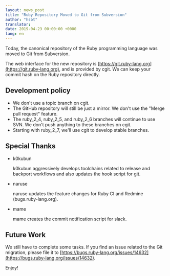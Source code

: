```yaml
---
layout: news_post
title: "Ruby Repository Moved to Git from Subversion"
author: "hsbt"
translator:
date: 2019-04-23 00:00:00 +0000
lang: en
---
```


Today, the canonical repository of the Ruby programming language was moved to Git from Subversion.

The web interface for the new repository is [https://git.ruby-lang.org](https://git.ruby-lang.org), and is provided by cgit. We can keep your commit hash on the Ruby repository directly.

## Development policy

* We don't use a topic branch on cgit.
* The GitHub repository will still be just a mirror. We don't use the "Merge pull request" feature.
* The ruby_2_4, ruby_2_5, and ruby_2_6 branches will continue to use SVN. We don't push anything to these branches on cgit.
* Starting with ruby_2_7, we'll use cgit to develop stable branches.

## Special Thanks

* k0kubun

  k0kubun aggressively develops toolchains related to release and backport workflows and also updates the hook script for git.

* naruse

  naruse updates the feature changes for Ruby CI and Redmine (bugs.ruby-lang.org).

* mame

  mame creates the commit notification script for slack.

## Future Work

We still have to complete some tasks. If you find an issue related to the Git migration, please file it to [https://bugs.ruby-lang.org/issues/14632](https://bugs.ruby-lang.org/issues/14632).

Enjoy!
